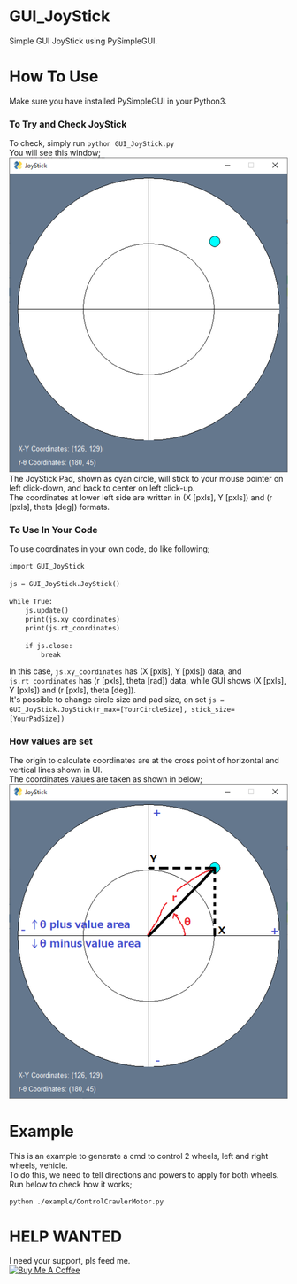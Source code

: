 # GUI_JoyStick
Simple GUI JoyStick using PySimpleGUI.

# How To Use
Make sure you have installed PySimpleGUI in your Python3.
### To Try and Check JoyStick
To check, simply run `python GUI_JoyStick.py`  
You will see this window;  
![UI_image](https://raw.githubusercontent.com/AiueoABC/GUI_JoyStick/main/UI_image/JoyStickUI.bmp)  
The JoyStick Pad, shown as cyan circle, will stick to your mouse pointer on left click-down, 
and back to center on left click-up.  
The coordinates at lower left side are written in (X [pxls], Y [pxls]) and (r [pxls], theta [deg]) formats.

### To Use In Your Code
To use coordinates in your own code, do like following;  
```
import GUI_JoyStick

js = GUI_JoyStick.JoyStick()

while True:
    js.update()
    print(js.xy_coordinates)
    print(js.rt_coordinates)
    
    if js.close:
        break
```
In this case, `js.xy_coordinates` has (X [pxls], Y [pxls]) data, and `js.rt_coordinates` has (r [pxls], theta [rad]) data, 
while GUI shows (X [pxls], Y [pxls]) and (r [pxls], theta [deg]).  
It's possible to change circle size and pad size, on set `js = GUI_JoyStick.JoyStick(r_max=[YourCircleSize], stick_size=[YourPadSize])`
### How values are set
The origin to calculate coordinates are at the cross point of horizontal and vertical lines shown in UI.  
The coordinates values are taken as shown in below;  
![UI_image](https://raw.githubusercontent.com/AiueoABC/GUI_JoyStick/main/UI_image/JoyStickUI_CoordinatesSystem.bmp)
# Example
This is an example to generate a cmd to control 2 wheels, left and right wheels, vehicle.  
To do this, we need to tell directions and powers to apply for both wheels.  
Run below to check how it works;  
```
python ./example/ControlCrawlerMotor.py
```

# HELP WANTED
I need your support, pls feed me.  
<a href="https://www.buymeacoffee.com/aiueoabc" target="_blank"><img src="https://cdn.buymeacoffee.com/buttons/default-orange.png" alt="Buy Me A Coffee" height="41" width="174"></a>
